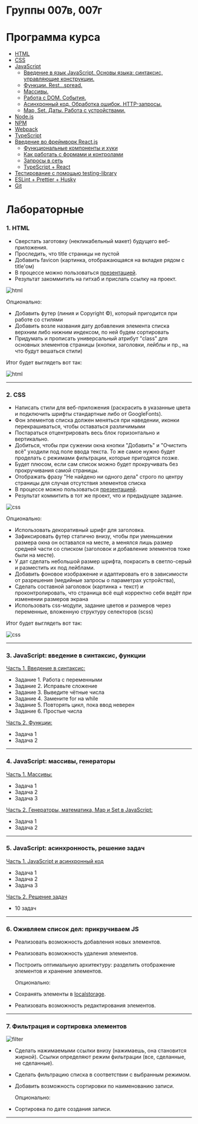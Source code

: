 # Группы 007в, 007г
# Программа курса

* [HTML](https://dmitryweiner.github.io/web-lectures/Basic%20-%20HTML.html)
* [CSS](https://dmitryweiner.github.io/web-lectures/Basic%20-%20CSS.html)
* [JavaScript](https://dmitryweiner.github.io/web-lectures/Basic%20-%20JS.html)
    * [Введение в язык JavaScript. Основы языка: синтаксис, управляющие конструкции.](https://dmitryweiner.github.io/web-lectures/JS_part1.html)
    * [Функции. Rest...spread.](https://dmitryweiner.github.io/web-lectures/JS_part2.html)
    * [Массивы.](https://dmitryweiner.github.io/web-lectures/JS_part3.html)
    * [Работа с DOM. События.](https://dmitryweiner.github.io/web-lectures/JS_part4.html)
    * [Асинхронный код. Обработка ошибок. HTTP-запросы.](https://dmitryweiner.github.io/web-lectures/JS_part5.html)
    * [Map, Set. Даты. Работа с устройствами.](https://dmitryweiner.github.io/web-lectures/JS_part6.html)
* [Node.js](https://dmitryweiner.github.io/web-lectures/Basic%20-%20Nodejs.html)
* [NPM](https://dmitryweiner.github.io/web-lectures/Basic%20-%20NPM.html)
* [Webpack](https://dmitryweiner.github.io/web-lectures/Basic%20-%20Webpack.html#/)
* [TypeScript](https://dmitryweiner.github.io/web-lectures/Basic%20-%20TypeScript.html)
* [Введение во фреймворк React.js](https://dmitryweiner.github.io/web-lectures/React%20-%20Basic.html#/)
   * [Функциональные компоненты и хуки](https://dmitryweiner.github.io/web-lectures/React%20-%20Hooks.html#/)
   * [Как работать с формами и контролами](https://dmitryweiner.github.io/web-lectures/React%20-%20Form%20controls.html#/)
   * [Запросы в сеть](https://dmitryweiner.github.io/web-lectures/React%20-%20Fetch.html#/)
   * [TypeScript + React](https://dmitryweiner.github.io/web-lectures/React%20-%20TypeScript%20with%20React.html#/)
* [Тестирование с помощью testing-library](https://dmitryweiner.github.io/web-lectures/React%20-%20Testing%20components.html#/)
* [ESLint + Prettier + Husky](https://github.com/dmitryweiner/web-lectures/raw/main/old/%D0%9B%D0%B5%D0%BA%D1%86%D0%B8%D1%8F%20eslint%20prettier%20husky.pptx)
* [Git](https://dmitryweiner.github.io/web-lectures/Basic%20-%20Git.html)

# Лабораторные

### 1. HTML

* Сверстать заготовку (некликабельный макет) будущего веб-приложения.
* Проследить, что title страницы не пустой
* Добавить favicon (картинка, отображающаяся на вкладке рядом с title'ом)
* В процессе можно пользоваться [презентацией](https://dmitryweiner.github.io/web-lectures/Basic%20-%20HTML.html#/).
* Результат закоммитить на гитхаб и прислать ссылку на проект.

![html](src/assets/lab_html/html_basic.png)

Опционально:
* Добавить футер (линия и Copyright ©), который пригодится при работе со стилями
* Добавить возле названия дату добавления элемента списка верхним либо нижним индексом, по ней будем сортировать
* Придумать и прописать универсальный атрибут "class" для основных элементов страницы (кнопки, заголовки, лейблы и пр., на что будут вешаться стили)

Итог будет выглядеть вот так:

![html](src/assets/lab_html/html_advanced.png)

---

### 2. CSS

* Написать стили для веб-приложения (раскрасить в указанные цвета и подключить шрифты стандартные либо от GoogleFonts).
* Фон элементов списка должен меняться при наведении, иконки перекрашиваться, чтобы оставаться различимыми 
* Постараться отцентрировать весь блок горизонтально и вертикально.
* Добиться, чтобы при сужении окна кнопки "Добавить" и "Очистить всё" уходили под поле ввода текста. То же самое нужно будет проделать с режимами фильтрации, которые пригодятся позже.
* Будет плюсом, если сам список можно будет прокручивать без прокручивания самой страницы.
* Отображать фразу "Не найдено ни одного дела" строго по центру страницы для случая отсутствия элементов списка
* В процессе можно пользоваться [презентацией](https://dmitryweiner.github.io/web-lectures/Basic%20-%20CSS.html#/).
* Результат коммитить в тот же проект, что и предыдущее задание.

![css](src/assets/lab_css/css_basic.png)

  Опционально:
  
* Использовать декоративный шрифт для заголовка.
* Зафиксировать футер статично внизу, чтобы при уменьшении размера окна он оставался на месте, а менялся лишь размер средней части со списком (заголовок и добавление элементов тоже были на месте).
* У дат сделать небольшой размер шрифта, покрасить в светло-серый и разместить их под лейблами.
* Добавить фоновое изображение и адаптировать его в зависимости от разрешения (медийные запросы о параметрах устройства),
* Сделать составной заголовок (картинка + текст) и проконтролировать, что страница всё ещё корректно себя ведёт при изменении размеров экрана
* Использовать css-модули, задание цветов и размеров через переменные, вложенную структуру селекторов (scss)

Итог будет выглядеть вот так:

![css](src/assets/lab_css/css_advanced.png)

---

### 3. JavaScript: введение в синтаксис, функции

[Часть 1. Введение в синтаксис:](src/lab_js_about.md)

* Задание 1. Работа с переменными
* Задание 2. Исправьте сложение
* Задание 3. Выведите чётные числа
* Задание 4. Замените for на while
* Задание 5. Повторять цикл, пока ввод неверен
* Задание 6. Простые числа

[Часть 2. Функции:](src/lab_js_func.md)

* Задача 1
* Задача 2

---

### 4. JavaScript: массивы, генераторы

[Часть 1. Массивы:](https://github.com/goryachkinama/web-lectures/blob/main/src/lab_js_arr.md)

* Задача 1
* Задача 2
* Задача 3

[Часть 2. Генераторы, математика, Map и Set в JavaScript:](https://github.com/goryachkinama/web-lectures/blob/main/src/lab_js_maths.md)

* Задача 1
* Задача 2

---

### 5. JavaScript: асинхронность, решение задач

[Часть 1. JavaScript и асинхронный код](https://github.com/goryachkinama/web-lectures/blob/main/src/lab_js_async.md)

* Задача 1
* Задача 2
* Задача 3

[Часть 2. Решение задач](https://github.com/goryachkinama/web-lectures/blob/main/src/lab_js.md)

* 10 задач

---

### 6. Оживляем список дел: прикручиваем JS

* Реализовать возможность добавления новых элементов.
* Реализовать возможность удаления элементов.
* Построить оптимальную архитектуру: разделить отображение элементов и хранение элементов.

  Опционально:

* Сохранять элементы в [localstorage](https://learn.javascript.ru/localstorage).
* Реализовать возможность редактирования элементов.

---

### 7. Фильтрация и сортировка элементов

![filter](src/assets/lab_todo_js/filter.png)

* Сделать нажимаемыми ссылки внизу (нажимаешь, она становится жирной). Ссылки определяют режим фильтрации (все, сделанные, не сделанные).
* Сделать фильтрацию списка в соответствии с выбранным режимом.
* Добавить возможность сортировки по наименованию записи.

  Опционально:

* Сортировка по дате создания записи.

---

